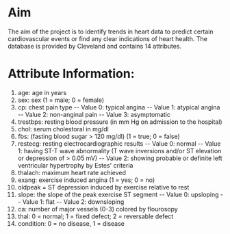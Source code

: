 # Aim 
The aim of the project is to identify trends in heart data to predict certain cardiovascular events or find any clear indications of heart health. The database is provided by Cleveland and contains 14 attributes.

# Attribute Information:
1) age: age in years
2) sex: sex (1 = male; 0 = female)
3) cp: chest pain type
-- Value 0: typical angina
-- Value 1: atypical angina
-- Value 2: non-anginal pain
-- Value 3: asymptomatic
4) trestbps: resting blood pressure (in mm Hg on admission to the hospital)
5) chol: serum cholestoral in mg/dl
6) fbs: (fasting blood sugar > 120 mg/dl) (1 = true; 0 = false)
7) restecg: resting electrocardiographic results
-- Value 0: normal
-- Value 1: having ST-T wave abnormality (T wave inversions and/or ST elevation or depression of > 0.05 mV)
-- Value 2: showing probable or definite left ventricular hypertrophy by Estes' criteria
8) thalach: maximum heart rate achieved
9) exang: exercise induced angina (1 = yes; 0 = no)
10) oldpeak = ST depression induced by exercise relative to rest
11) slope: the slope of the peak exercise ST segment
-- Value 0: upsloping
-- Value 1: flat
-- Value 2: downsloping
12) ca: number of major vessels (0-3) colored by flourosopy
13) thal: 0 = normal; 1 = fixed defect; 2 = reversable defect
14) condition: 0 = no disease, 1 = disease

